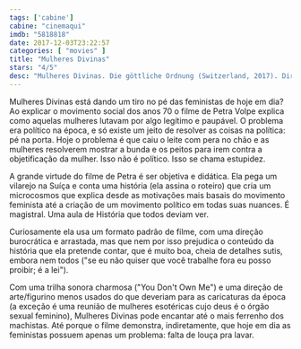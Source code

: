 ```yaml
---
tags: ['cabine']
cabine: "cinemaqui"
imdb: "5818818"
date: 2017-12-03T23:22:57
categories: [ "movies" ]
title: "Mulheres Divinas"
stars: "4/5"
desc: "Mulheres Divinas. Die göttliche Ordnung (Switzerland, 2017). Dirigido por Petra Biondina Volpe. Escrito por Petra Biondina Volpe. Com Marie Leuenberger (Nora), Maximilian Simonischek (Hans), Rachel Braunschweig (Theresa), Sibylle Brunner (Vroni), Marta Zoffoli (Graziella), Bettina Stucky (Magda), Noe Krejcí (Max), Finn Sutter (Luki), Peter Freiburghaus (Gottfried)."
---
```

Mulheres Divinas está dando um tiro no pé das feministas de hoje em dia? Ao explicar o movimento social dos anos 70 o filme de Petra Volpe explica como aquelas mulheres lutavam por algo legítimo e paupável. O problema era político na época, e só existe um jeito de resolver as coisas na política: pé na porta. Hoje o problema é que caiu o leite com pera no chão e as mulheres resolverem mostrar a bunda e os peitos para irem contra a objetificação da mulher. Isso não é político. Isso se chama estupidez.

A grande virtude do filme de Petra é ser objetiva e didática. Ela pega um vilarejo na Suíça e conta uma história (ela assina o roteiro) que cria um microcosmos que explica desde as motivações mais basais do movimento feminista até a criação de um movimento político em todas suas nuances. É magistral. Uma aula de História que todos deviam ver.

Curiosamente ela usa um formato padrão de filme, com uma direção burocrática e arrastada, mas que nem por isso prejudica o conteúdo da história que ela pretende contar, que é muito boa, cheia de detalhes sutis, embora nem todos ("se eu não quiser que você trabalhe fora eu posso proibir; é a lei").

Com uma trilha sonora charmosa ("You Don't Own Me") e uma direção de arte/figurino menos usados do que deveriam para as caricaturas da época (a exceção é uma reunião de mulheres esotéricas cujo deus é o órgão sexual feminino), Mulheres Divinas pode encantar até o mais ferrenho dos machistas. Até porque o filme demonstra, indiretamente, que hoje em dia as feministas possuem apenas um problema: falta de louça pra lavar.
